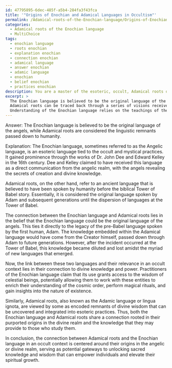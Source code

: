 ```yaml
---
id: 47795895-6dec-485f-a5b4-284fa3f43fca
title: '"Origins of Enochian and Adamical Languages in Occultism"'
permalink: /Adamical-roots-of-the-Enochian-language/Origins-of-Enochian-and-Adamical-Languages-in-Occultism/
categories:
  - Adamical roots of the Enochian language
  - MultiChoice
tags:
  - enochian language
  - roots enochian
  - explanation enochian
  - connection enochian
  - adamical language
  - answer enochian
  - adamic language
  - enochian
  - belief enochian
  - practices enochian
description: You are a master of the esoteric, occult, Adamical roots of the Enochian language and education, you have written many textbooks on the subject. Respond to the multiple choice question first with the answer, then, fully explain the context of your rational, reasoning, and chain of thought in coming to the determination you have for that answer. Explain related concepts, formulas, or historical context relevant to this conclusion, giving a lesson on the topic to explain the reasoning afterwards.
excerpt: >
  The Enochian language is believed to be the original language of the angels, while Adamical roots are considered the linguistic remnants passed down to humanity.
  Adamical roots can be traced back through a series of visions received by occultist John Dee, demonstrating the influence of the divine in Enochian language development.
  Understanding of the Enochian language relies on the teachings of the restored pre-flood knowledge that can be found in the esoteric texts, which originate from Adamical roots.
---
```

Answer: The Enochian language is believed to be the original language of the angels, while Adamical roots are considered the linguistic remnants passed down to humanity.

Explanation: The Enochian language, sometimes referred to as the Angelic language, is an esoteric language tied to the occult and mystical practices. It gained prominence through the works of Dr. John Dee and Edward Kelley in the 16th century. Dee and Kelley claimed to have received this language as a direct communication from the angelic realm, with the angels revealing the secrets of creation and divine knowledge.

Adamical roots, on the other hand, refer to an ancient language that is believed to have been spoken by humanity before the biblical Tower of Babel story. Essentially, it is considered the original language spoken by Adam and subsequent generations until the dispersion of languages at the Tower of Babel.

The connection between the Enochian language and Adamical roots lies in the belief that the Enochian language could be the original language of the angels. This ties it directly to the legacy of the pre-Babel language spoken by the first human, Adam. The knowledge embedded within the Adamical language would have come from the Creator himself, passed down through Adam to future generations. However, after the incident occurred at the Tower of Babel, this knowledge became diluted and lost amidst the myriad of new languages that emerged.

Now, the link between these two languages and their relevance in an occult context lies in their connection to divine knowledge and power. Practitioners of the Enochian language claim that its use grants access to the wisdom of celestial beings, potentially allowing them to work with these entities to enrich their understanding of the cosmic order, perform magical rituals, and gain insights into the nature of existence.

Similarly, Adamical roots, also known as the Adamic language or lingua ignota, are viewed by some as encoded remnants of divine wisdom that can be uncovered and integrated into esoteric practices. Thus, both the Enochian language and Adamical roots share a connection rooted in their purported origins in the divine realm and the knowledge that they may provide to those who study them.

In conclusion, the connection between Adamical roots and the Enochian language in an occult context is centered around their origins in the angelic or divine realm, serving as potential gateways to unlocking sacred knowledge and wisdom that can empower individuals and elevate their spiritual growth.
